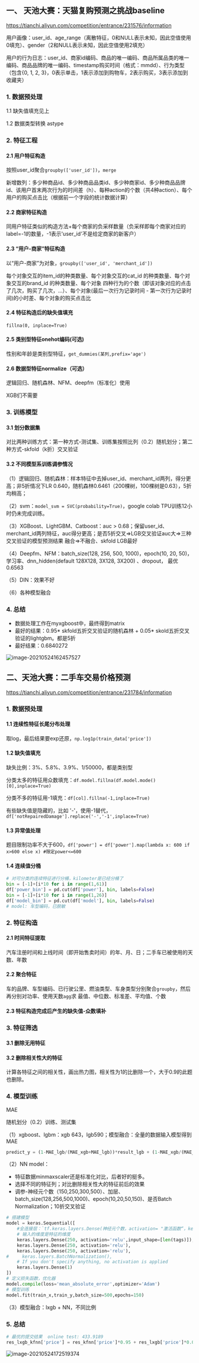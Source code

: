 ## 一、 天池大赛：天猫复购预测之挑战baseline

https://tianchi.aliyun.com/competition/entrance/231576/information

用户画像：user_id、age_range（离散特征，0和NULL表示未知，因此空值使用0填充）、gender（2和NULL表示未知，因此空值使用2填充）

用户的行为日志：user_id、商家id编码、商品的唯一编码、商品所属品类的唯一编码、商品品牌的唯一编码、timestamp购买时间（格式：mmdd）、行为类型（包含{0, 1, 2, 3}，0表示单击，1表示添加到购物车，2表示购买，3表示添加到收藏夹）

### 1. 数据预处理

1.1 缺失值填充见上

1.2 数据类型转换 astype

### 2. 特征工程

#### 2.1 用户特征构造

按照user_id聚合`groupby(['user_id'])`，`merge`

新增数列：多少种商品id、多少种商品品类id、多少种商家id、多少种商品品牌id、该用户首末两次行为的时间差（h）、每种action的个数（共4种action）、每个用户的购买点击比（根据前一个字段的统计数据计算）

#### 2.2 商家特征构造

同用户特征类似的构造方法+每个商家的负采样数量（负采样即每个商家对应的label=-1的数量，-1表示'user_id'不是给定商家的新客户）

#### 2.3 “用户-商家”特征构造

以“用户-商家”为对象，`groupby(['user_id', 'merchant_id'])`

每个对象交互的item_id的种类数量、每个对象交互的cat_id 的种类数量、每个对象交互的brand_id 的种类数量、每个对象 四种行为的个数（即该对象对应的点击了几次，购买了几次，...）、每个对象(最后一次行为记录时间 - 第一次行为记录时间)的小时差、每个对象的购买点击比 

#### 2.4  特征构造后的缺失值填充

`fillna(0, inplace=True)`

#### 2.5 类别型特征onehot编码(可选)

性别和年龄是类别型特征，`get_dummies(某列,prefix='age')`

#### 2.6 数据型特征normalize（可选）

逻辑回归、随机森林、NFM、deepfm（标准化）使用

XGB们不需要

### 3. 训练模型

#### 3.1 划分数据集

对比两种训练方式：第一种方式-测试集、训练集按照比列（0.2）随机划分；第二种方式-skfold（k折）交叉验证

#### 3.2 不同模型系训练调参情况

（1）逻辑回归、随机森林：样本特征中去掉user_id、merchant_id两列，得分更高；非5折情况下LR 0.640，随机森林0.6461（200棵树，100棵树是0.63），5折均稍高；

（2）svm：`model_svm = SVC(probability=True)`，google colab TPU训练12小时仍未完成训练。

（3）XGBoost、LightGBM、Catboost：auc > 0.68；保留user_id、merchant_id两列特征，auc得分更高；是否5折交叉=>LGB交叉验证auc大=>三种交叉验证的模型预测结果 融合=>不融合、skfold LGB最好

（4）Deepfm、NFM：batch_size(128, 256, 500, 1000)，epoch(10, 20, 50)，学习率、dnn_hidden(default 128X128, 3X128, 3X200) 、dropout， 最优 0.6563

（5）DIN：效果不好

（6）各种模型融合

### 4. 总结

- 数据处理工作在myxgboost中，最终得到matrix
- 最好的结果：0.95* skfold五折交叉验证的随机森林 + 0.05* skold五折交叉验证的lightgbm。都是5折
- 最好结果：0.6840272

![image-20210524162457527](%E9%A1%B9%E7%9B%AE%E6%AF%94%E8%B5%9B%E6%80%BB%E7%BB%93.assets/image-20210524162457527.png)

## 二、天池大赛：二手车交易价格预测

https://tianchi.aliyun.com/competition/entrance/231784/information

### 1. 数据预处理

#### 1.1 连续性特征长尾分布处理

取log，最后结果要exp还原，`np.log1p(train_data['price'])`

#### 1.2 缺失值填充

缺失比例：3%、5.8%、3.9%、1/50000，都是类别型

分类太多的特征用众数填充：`df.model.fillna(df.model.mode()[0],inplace=True)`

分类不多的特征用-1填充：`df[col].fillna(-1,inplace=True) `

有些缺失值是隐藏的，比如 '-'，使用-1替代，`df['notRepairedDamage'].replace('-','-1',inplace=True)`

#### 1.3 异常值处理

题目限制功率不大于600，`df['power'] = df['power'].map(lambda x: 600 if x>600 else x) #限定power<=600`

#### 1.4 连续值分桶

```python
# 对可分类的连续特征进行分桶，kilometer是已经分桶了
bin = [-1]+[i*10 for i in range(1,61)]
df['power_bin'] = pd.cut(df['power'], bin, labels=False)
bin = [-1]+[i*10 for i in range(1,26)]
df['model_bin'] = pd.cut(df['model'], bin, labels=False)
# model: 车型编码，已脱敏
```

### 2. 特征构造

#### 2.1 时间特征提取

汽车注册时间和上线时间（即开始售卖时间）的年、月、日；二手车已被使用的天数、年数

#### 2.2 聚合特征

车的品牌、车型编码、已行驶公里、燃油类型、车身类型分别聚合`groupby`，然后再分别对功率、使用天数`agg`求 最值、中位数、标准差、平均值、个数

#### 2.3 特征构造完成后产生的缺失值-众数填补

### 3. 特征筛选

#### 3.1 删除无用特征

#### 3.2 删除相关性大的特征

计算各特征之间的相关性，画出热力图，相关性为1的比删除一个，大于0.9的此题也删除。

### 4. 模型训练

MAE

随机划分（0.2）训练、测试集

（1）xgboost、lgbm：xgb 643，lgb590；模型融合：全量的数据输入模型得到MAE

```python
predict_y = (1-MAE_lgb/(MAE_xgb+MAE_lgb))*result_lgb + (1-MAE_xgb/(MAE_xgb+MAE_lgb))*result_xgb
```

（2）NN model：

* 特征数据minmaxscaler还是标准化对比，后者好的挺多。
* 选择不同的特征列；对比删除相关性大的特征前后的效果
* 调参-神经元个数（150,250,300,500）、加层、batch_size(128,256,500,1000)、epoch(10,20,50,150)、是否Batch Normalization；10折交叉验证

```python
# 搭建模型
model = keras.Sequential([
    #全连接层：`tf.keras.layers.Dense(神经元个数，activation= "激活函数“，kernel_regularizer=哪种正则化)`
    # 输入的维度是特征的维度
    keras.layers.Dense(250, activation='relu',input_shape=[len(tags)]),
    keras.layers.Dense(250, activation='relu'),
    keras.layers.Dense(250, activation='relu'),
#     keras.layers.BatchNormalization(),
    # If you don't specify anything, no activation is applied
    keras.layers.Dense(1)
])
# 定义损失函数，优化器
model.compile(loss='mean_absolute_error',optimizer='Adam')
# 模型训练
model.fit(train_x,train_y,batch_size=500,epochs=150)
```

（3）模型融合：lxgb + NN，不同比例

### 5.  总结

```python
# 最优的提交结果  online test: 433.9189
res_lxgb_kfnn['price'] = res_kfnn['price']*0.95 + res_lxgb['price']*0.05
```

![image-20210524172519374](%E9%A1%B9%E7%9B%AE%E6%AF%94%E8%B5%9B%E6%80%BB%E7%BB%93.assets/image-20210524172519374.png)

